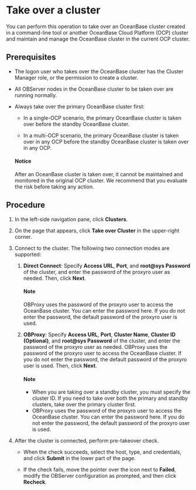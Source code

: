 # Take over a cluster

You can perform this operation to take over an OceanBase cluster created in a command-line tool or another OceanBase Cloud Platform (OCP) cluster and maintain and manage the OceanBase cluster in the current OCP cluster.

## Prerequisites

* The logon user who takes over the OceanBase cluster has the Cluster Manager role, or the permission to create a cluster.

* All OBServer nodes in the OceanBase cluster to be taken over are running normally.

* Always take over the primary OceanBase cluster first:

  * In a single-OCP scenario, the primary OceanBase cluster is taken over before the standby OceanBase cluster.

  * In a multi-OCP scenario, the primary OceanBase cluster is taken over in any OCP before the standby OceanBase cluster is taken over in any OCP.

   <main id="notice" type='notice'>
    <h4>Notice</h4>
    <p>After an OceanBase cluster is taken over, it cannot be maintained and monitored in the original OCP cluster. We recommend that you evaluate the risk before taking any action. </p>
   </main>

## Procedure

1. In the left-side navigation pane, click **Clusters**.

2. On the page that appears, click **Take over Cluster** in the upper-right corner.

3. Connect to the cluster. The following two connection modes are supported:

   1. **Direct Connect**: Specify **Access URL**, **Port**, and **root@sys Password** of the cluster, and enter the password of the proxyro user as needed. Then, click **Next**.

      <main id="notice" type='explain'>
      <h4>Note</h4>
      <p>OBProxy uses the password of the proxyro user to access the OceanBase cluster. You can enter the password here. If you do not enter the password, the default password of the proxyro user is used. </p>
      </main>

   2. **OBProxy**: Specify **Access URL**, **Port**, **Cluster Name**, **Cluster ID (Optional)**, and **root@sys Password** of the cluster, and enter the password of the proxyro user as needed. OBProxy uses the password of the proxyro user to access the OceanBase cluster. If you do not enter the password, the default password of the proxyro user is used. Then, click **Next**.

      <main id="notice" type='explain'>
      <h4>Note</h4>
      <p><ul><li>When you are taking over a standby cluster, you must specify the cluster ID. If you need to take over both the primary and standby clusters, take over the primary cluster first. </li><li>OBProxy uses the password of the proxyro user to access the OceanBase cluster. You can enter the password here. If you do not enter the password, the default password of the proxyro user is used. </li></ul></p>
      </main>

4. After the cluster is connected, perform pre-takeover check.

   * When the check succeeds, select the host, type, and credentials, and click **Submit** in the lower part of the page.

   * If the check fails, move the pointer over the icon next to **Failed**, modify the OBServer configuration as prompted, and then click **Recheck**.
